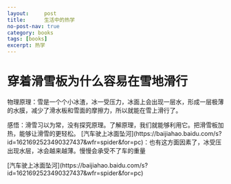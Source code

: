 ```yaml
---
layout:     post
title:      生活中的热学
no-post-nav: true
category: books
tags: [books]
excerpt: 热学
---
```

# 穿着滑雪板为什么容易在雪地滑行
<p>物理原理：雪是一个个小冰渣，冰一受压力，冰面上会出现一层水，形成一层极薄的水膜，减少了滑水板和雪面的摩擦力，所以就能在雪上滑行了。</p>
<p>感悟：滑雪习以为常，没有探究原理。了解原理，我们就能够利用它。把滑雪板加热，能够让滑雪的更轻松。
[汽车驶上冰面坠河](https://baijiahao.baidu.com/s?id=1621692523490327437&wfr=spider&for=pc)：也有这方面因素了，冰受压出现水层，冰会越来越薄。慢慢会承受不了车的重量</p>
[汽车驶上冰面坠河](https://baijiahao.baidu.com/s?id=1621692523490327437&wfr=spider&for=pc)


